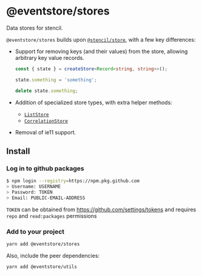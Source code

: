 # @eventstore/stores

Data stores for stencil.

`@eventstore/stores` builds upon [`@stencil/store`](https://github.com/ionic-team/stencil-store), with a few key differences:

-   Support for removing keys (and their values) from the store, allowing arbitrary key value records.

    ```ts
    const { state } = createStore<Record<string, string>>();

    state.something = 'something';

    delete state.something;
    ```

-   Addition of specialized store types, with extra helper methods:

    -   [`ListStore`](/stores/utils/createListStore)
    -   [`CorrelationStore`](/stores/utils/createCorrelationStore)

-   Removal of ie11 support.

## Install

### Log in to github packages

```sh
$ npm login --registry=https://npm.pkg.github.com
> Username: USERNAME
> Password: TOKEN
> Email: PUBLIC-EMAIL-ADDRESS
```

`TOKEN` can be obtained from https://github.com/settings/tokens and requires `repo` and `read:packages` permissions

### Add to your project

```sh
yarn add @eventstore/stores
```

Also, include the peer dependencies:

```sh
yarn add @eventstore/utils
```
